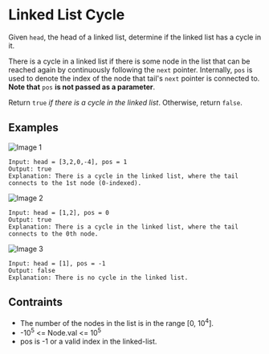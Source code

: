 # Linked List Cycle
Given `head`, the head of a linked list, determine if the linked list has a cycle in it.

There is a cycle in a linked list if there is some node in the list that can be reached again by continuously following the `next` pointer. Internally, `pos` is used to denote the index of the node that tail's `next` pointer is connected to. <b>Note that</b> `pos` <b>is not passed as a parameter</b>.

Return `true` <i>if there is a cycle in the linked list</i>. Otherwise, return `false`.

## Examples
![Image 1](https://user-images.githubusercontent.com/66882470/127962091-999f6eb8-6214-48c2-937b-a9110d10e743.png)
```
Input: head = [3,2,0,-4], pos = 1
Output: true
Explanation: There is a cycle in the linked list, where the tail connects to the 1st node (0-indexed).
```
![Image 2](https://user-images.githubusercontent.com/66882470/127962143-b1e6cd13-8c8a-473d-a0ec-9d8dcccf59c4.png)
```
Input: head = [1,2], pos = 0
Output: true
Explanation: There is a cycle in the linked list, where the tail connects to the 0th node.
```
![Image 3](https://user-images.githubusercontent.com/66882470/127962183-cb4d85b2-6200-4d9b-b13d-798bb0e6c720.png)
```
Input: head = [1], pos = -1
Output: false
Explanation: There is no cycle in the linked list.
```
## Contraints
* The number of the nodes in the list is in the range [0, 10<sup>4</sup>].
* -10<sup>5</sup> <= Node.val <= 10<sup>5</sup>
* pos is -1 or a valid index in the linked-list.
